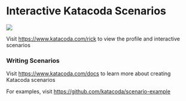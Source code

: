 # Interactive Katacoda Scenarios

[![](http://shields.katacoda.com/katacoda/rick/count.svg)](https://www.katacoda.com/rick "Get your profile on Katacoda.com")

Visit https://www.katacoda.com/rick to view the profile and interactive scenarios

### Writing Scenarios
Visit https://www.katacoda.com/docs to learn more about creating Katacoda scenarios

For examples, visit https://github.com/katacoda/scenario-example
